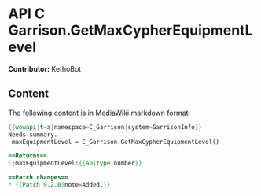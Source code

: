 # API C Garrison.GetMaxCypherEquipmentLevel

**Contributor:** KethoBot

## Content

The following content is in MediaWiki markdown format:

```mediawiki
{{wowapi|t=a|namespace=C_Garrison|system=GarrisonInfo}}
Needs summary.
 maxEquipmentLevel = C_Garrison.GetMaxCypherEquipmentLevel()

==Returns==
:;maxEquipmentLevel:{{apitype|number}}

==Patch changes==
* {{Patch 9.2.0|note=Added.}}
```